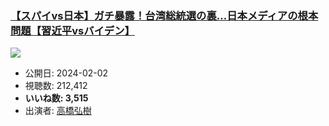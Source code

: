 ### [【スパイvs日本】ガチ暴露！台湾総統選の裏…日本メディアの根本問題【習近平vsバイデン】](https://www.youtube.com/watch?v=QGFkn1rc7MA)
[![](https://img.youtube.com/vi/QGFkn1rc7MA/sddefault.jpg)](https://www.youtube.com/watch?v=QGFkn1rc7MA)
-   公開日: 2024-02-02
-   視聴数: 212,412
-   **いいね数: 3,515**
-   出演者: [高橋弘樹](/rehacq_fan/people/高橋弘樹 "wikilink")
